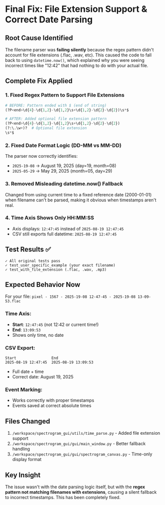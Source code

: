 # Final Fix: File Extension Support & Correct Date Parsing

## Root Cause Identified
The filename parser was **failing silently** because the regex pattern didn't account for file extensions (.flac, .wav, etc). This caused the code to fall back to using `datetime.now()`, which explained why you were seeing incorrect times like "12:42" that had nothing to do with your actual file.

## Complete Fix Applied

### 1. **Fixed Regex Pattern to Support File Extensions**
```python
# BEFORE: Pattern ended with $ (end of string)
(?P<end>\d{4}-\d{1,2}-\d{1,2}\s+\d{1,2}-\d{2}-\d{2})\s*$

# AFTER: Added optional file extension pattern
(?P<end>\d{4}-\d{1,2}-\d{1,2}\s+\d{1,2}-\d{2}-\d{2})
(?:\.\w+)?  # Optional file extension
\s*$
```

### 2. **Fixed Date Format Logic (DD-MM vs MM-DD)**
The parser now correctly identifies:
- `2025-19-08` → August 19, 2025 (day=19, month=08)
- `2025-05-29` → May 29, 2025 (month=05, day=29)

### 3. **Removed Misleading datetime.now() Fallback**
Changed from using current time to a fixed reference date (2000-01-01) when filename can't be parsed, making it obvious when timestamps aren't real.

### 4. **Time Axis Shows Only HH:MM:SS**
- Axis displays: `12:47:45` instead of `2025-08-19 12:47:45`
- CSV still exports full datetime: `2025-08-19 12:47:45`

## Test Results ✅
```
✓ All original tests pass
✓ test_user_specific_example (your exact filename)
✓ test_with_file_extension (.flac, .wav, .mp3)
```

## Expected Behavior Now

For your file: `pixel - 1567 - 2025-19-08 12-47-45 - 2025-19-08 13-09-53.flac`

### Time Axis:
- **Start**: `12:47:45` (not 12:42 or current time!)
- **End**: `13:09:53`
- Shows only time, no date

### CSV Export:
```
Start                End
2025-08-19 12:47:45  2025-08-19 13:09:53
```
- Full date + time
- Correct date: August 19, 2025

### Event Marking:
- Works correctly with proper timestamps
- Events saved at correct absolute times

## Files Changed
1. `/workspace/spectrogram_gui/utils/time_parse.py` - Added file extension support
2. `/workspace/spectrogram_gui/gui/main_window.py` - Better fallback handling
3. `/workspace/spectrogram_gui/gui/spectrogram_canvas.py` - Time-only display format

## Key Insight
The issue wasn't with the date parsing logic itself, but with the **regex pattern not matching filenames with extensions**, causing a silent fallback to incorrect timestamps. This has been completely fixed.